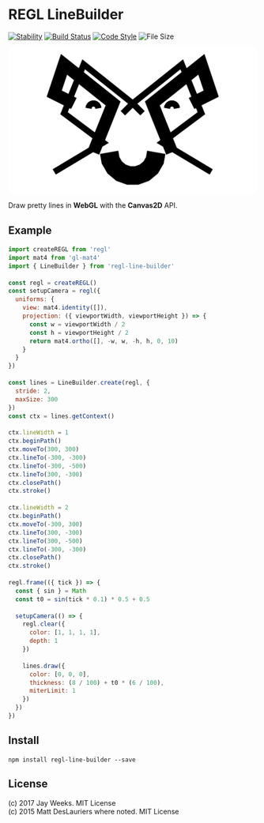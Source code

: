 # REGL LineBuilder

[![Stability][stability-image]][stability-url]
[![Build Status][travis-image]][travis-url]
[![Code Style][style-image]][style-url]
![File Size][size-image]

[![Pretty Face][pretty-face-image]][pretty-face-url]

Draw pretty lines in **WebGL** with the **Canvas2D** API.

## Example

```javascript
import createREGL from 'regl'
import mat4 from 'gl-mat4'
import { LineBuilder } from 'regl-line-builder'

const regl = createREGL()
const setupCamera = regl({
  uniforms: {
    view: mat4.identity([]),
    projection: ({ viewportWidth, viewportHeight }) => {
      const w = viewportWidth / 2
      const h = viewportHeight / 2
      return mat4.ortho([], -w, w, -h, h, 0, 10)
    }
  }
})

const lines = LineBuilder.create(regl, {
  stride: 2,
  maxSize: 300
})
const ctx = lines.getContext()

ctx.lineWidth = 1
ctx.beginPath()
ctx.moveTo(300, 300)
ctx.lineTo(-300, -300)
ctx.lineTo(-300, -500)
ctx.lineTo(300, -300)
ctx.closePath()
ctx.stroke()

ctx.lineWidth = 2
ctx.beginPath()
ctx.moveTo(-300, 300)
ctx.lineTo(300, -300)
ctx.lineTo(300, -500)
ctx.lineTo(-300, -300)
ctx.closePath()
ctx.stroke()

regl.frame(({ tick }) => {
  const { sin } = Math
  const t0 = sin(tick * 0.1) * 0.5 + 0.5

  setupCamera(() => {
    regl.clear({
      color: [1, 1, 1, 1],
      depth: 1
    })

    lines.draw({
      color: [0, 0, 0],
      thickness: (8 / 100) + t0 * (6 / 100),
      miterLimit: 1
    })
  })
})

```

## Install

```
npm install regl-line-builder --save
```

## License
(c) 2017 Jay Weeks. MIT License  
(c) 2015 Matt DesLauriers where noted. MIT License

[stability-url]: https://nodejs.org/api/documentation.html#documentation_stability_index
[stability-image]: https://img.shields.io/badge/stability-experimental-orange.svg?style=flat-square
[travis-url]: https://travis-ci.org/jpweeks/regl-line-builder
[travis-image]: https://img.shields.io/travis/jpweeks/regl-line-builder/master.svg?style=flat-square
[style-url]: https://standardjs.com
[style-image]: https://img.shields.io/badge/code%20style-standard-brightgreen.svg?style=flat-square
[size-image]: https://badge-size.herokuapp.com/jpweeks/regl-line-builder/master/dist/index.min.js.svg?compression=gzip&style=flat-square
[pretty-face-url]: http://requirebin.com/?gist=f74993f81448ad894262d277534399a9
[pretty-face-image]: ./assets/images/pretty-face.png
